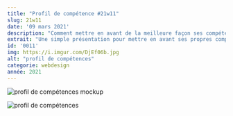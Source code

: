 ```yaml
---
title: "Profil de compétence #21w11"
slug: 21w11
date: '09 mars 2021'
description: "Comment mettre en avant de la meilleure façon ses compétences d'une belle façon ? Un profil de compétences inspiré de la tendance 2021 regroupant les technologies que je maitrise, mes outils de travail et réseaux sociaux professionnels (spoiler : les infos ne sont pas toutes à jour 🙄)."
extrait: "Une simple présentation pour mettre en avant ses propres compétences."
id: '0011'
img: https://i.imgur.com/DjEf06b.jpg
alt: "profil de compétences"
categorie: webdesign
année: 2021
---
```


![profil de compétences mockup](https://i.imgur.com/kGRuXhv.jpg)

<div class="sep-50"></div>

![profil de compétences](https://i.imgur.com/cQ518W5.jpg)